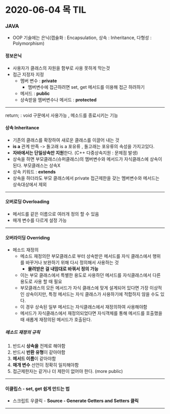 # 2020-06-04 목 TIL

### JAVA

- OOP 기술에는 은닉(캡슐화 : Encapsulation, 상속 : Inheritance, 다형성 : Polymorphism)

#### 정보은닉 

- 사용자가 클래스의 자원을 함부로 사용 못하게 막는것 
- 접근 지정자 지정 
  - 멤버 변수 : **private** 
    - 멤버변수에 접근하려면 set, get 메서드를 이용해 접근 하려하기 
  - 메서드 : **public**
  - 상속받을 멤버변수나 메서드 : **protected**

***

return;  : void 구문에서 사용가능 , 메소드를 종료시키는 기능

#### 상속 Inheritance

- 기존의 클래스를 확장하여 새로운 클래스를 이끌어 내는 것 
- **is a** 관계 만족 -> 돌고래 is a 포유류 , 돌고래는 포유류의 속성을 가지고있다.
- **자바에서는 단일상속만 지원**한다. (C++ 다중상속지원 : 문제점 발생)
- 상속을 하면 부모클래스(슈퍼클래스)의 멤버변수와 메서드가 자식클래스에 상속이 된다. 부모클래스는 상속X 
- 상속 키워드 : **extends**
- 상속을 하더라도 부모 클래스에서 private 접근제한을 갖는 멤버변수와 메서드는 상속대상에서 제외 

***

#### 오버로딩 Overloading

- 메서드를 같은 이름으로 여러개 정의 할 수 있음
- 매개 변수를 다르게 설정 가능

***

#### 오버라이딩 Overriding

- 메소드 재정의
  - 메소드 재정의란 부모클래스로 부터 상속받은 메서드를 자식 클래스에서 행위를 바꾸거나 보완하기 위해 다시 정의해서 사용하는 것
    - **물려받은 걸 내맘대로 바꿔서 정의 가능** 
  - 이는 부모 클래스에서 특별한 용도로 사용하던 메서드를 자식클래스에서 다른 용도로 사용 할 때 필요
  - 부모클래스의 모든 메서드가 자식 클래스에 맞게 설계되어 있다면 가장 이상적인 상속이지만, 특정 메서드는 자식 클래스가 사용하기에 적합하지 않을 수도 있다.
  - 이 경우 상속된 일부 메서드는 자식클래스에서 재정의하여 사용해야함
  - 메서드가 자식클래스에서 재정의되었다면 자식객체를 통해 메서드를 호출했을 때 새롭게 재정의된 메서드가 호출된다.

##### 메소드 재정의 규칙

1. 반드시 **상속을** 전제로 해야함
2. 반드시 **반환 유형**이 같아야함
3. **메서드 이름**이 같아야함
4. **매개 변수** 선언이 정확히 일치해야함
5. 접근제한자는 같거나 더 제한이 없어야 한다. (more public)

***

#### 이클립스 - set, get 쉽게 만드는 법

- 스크립트 우클릭 - **Source - Generate Getters and Setters 클릭**

***